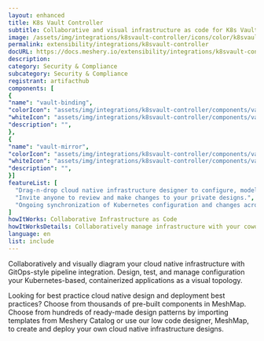 ```yaml
---
layout: enhanced
title: K8s Vault Controller
subtitle: Collaborative and visual infrastructure as code for K8s Vault Controller
image: /assets/img/integrations/k8svault-controller/icons/color/k8svault-controller-color.svg
permalink: extensibility/integrations/k8svault-controller
docURL: https://docs.meshery.io/extensibility/integrations/k8svault-controller
description: 
category: Security & Compliance
subcategory: Security & Compliance
registrant: artifacthub
components: [
{
"name": "vault-binding",
"colorIcon": "assets/img/integrations/k8svault-controller/components/vault-binding/icons/color/vault-binding-color.svg",
"whiteIcon": "assets/img/integrations/k8svault-controller/components/vault-binding/icons/white/vault-binding-white.svg",
"description": "",
},
{
"name": "vault-mirror",
"colorIcon": "assets/img/integrations/k8svault-controller/components/vault-mirror/icons/color/vault-mirror-color.svg",
"whiteIcon": "assets/img/integrations/k8svault-controller/components/vault-mirror/icons/white/vault-mirror-white.svg",
"description": "",
}]
featureList: [
  "Drag-n-drop cloud native infrastructure designer to configure, model, and deploy your workloads.",
  "Invite anyone to review and make changes to your private designs.",
  "Ongoing synchronization of Kubernetes configuration and changes across any number of clusters."
]
howItWorks: Collaborative Infrastructure as Code
howItWorksDetails: Collaboratively manage infrastructure with your coworkers synchronously sharing the same designs.
language: en
list: include
---
```

<p>

</p>
<p>
    Collaboratively and visually diagram your cloud native infrastructure with GitOps-style pipeline integration. Design, test, and manage configuration your Kubernetes-based, containerized applications as a visual topology.
</p>
<p>
    Looking for best practice cloud native design and deployment best practices? Choose from thousands of pre-built components in MeshMap. Choose from hundreds of ready-made design patterns by importing templates from Meshery Catalog or use our low code designer, MeshMap, to create and deploy your own cloud native infrastructure designs.
</p>
